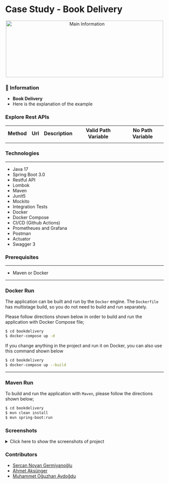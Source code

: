 # Case Study - Book Delivery

<p align="center">
    <img src="" alt="Main Information" width="500" height="180">
</p>

### 📖 Information

<ul style="list-style-type:disc">
  <li><b> Book Delivery</b></li> 
  <li>Here is the explanation of the example
       <ul>
       </ul>
  </li>
</ul>

### Explore Rest APIs

<table style="width:100%">
  <tr>
      <th>Method</th>
      <th>Url</th>
      <th>Description</th>
      <th>Valid Path Variable</th>
      <th>No Path Variable</th>
  </tr>
  <tr>
      <td></td>
      <td></td>
      <td></td>
      <td></td>
      <td></td>
</table>



### Technologies

---
- Java 17
- Spring Boot 3.0
- Restful API
- Lombok
- Maven
- Junit5
- Mockito
- Integration Tests
- Docker
- Docker Compose
- CI/CD (Github Actions)
- Prometheues and Grafana
- Postman
- Actuator
- Swagger 3

### Prerequisites

---
- Maven or Docker
---


### Docker Run
The application can be built and run by the `Docker` engine. The `Dockerfile` has multistage build, so you do not need to build and run separately.

Please follow directions shown below in order to build and run the application with Docker Compose file;

```sh
$ cd bookdelivery
$ docker-compose up -d
```

If you change anything in the project and run it on Docker, you can also use this command shown below

```sh
$ cd bookdelivery
$ docker-compose up --build
```

---
### Maven Run
To build and run the application with `Maven`, please follow the directions shown below;

```sh
$ cd bookdelivery
$ mvn clean install
$ mvn spring-boot:run
```

### Screenshots

<details>
<summary>Click here to show the screenshots of project</summary>
    <p> Figure 1 </p>
    <img src ="">
    <p> Figure 2 </p>
    <img src ="">
    <p> Figure 3 </p>
    <img src ="">
    <p> Figure 4 </p>
    <img src ="">
</details>


### Contributors

- [Sercan Noyan Germiyanoğlu](https://github.com/Rapter1990)
- [Ahmet Aksünger](https://github.com/AhmetAksunger)
- [Muhammet Oğuzhan Aydoğdu](https://github.com/moaydogdu)